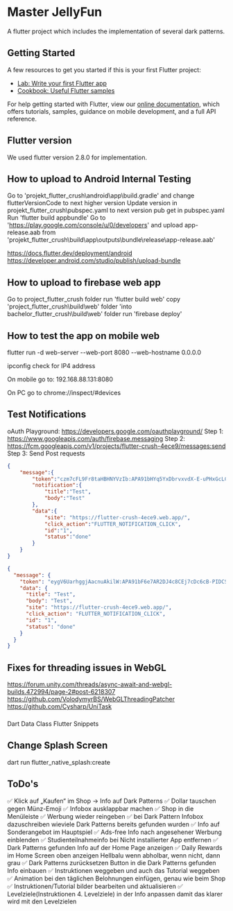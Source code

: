 # Master JellyFun

A flutter project which includes the implementation of several dark patterns.

## Getting Started

A few resources to get you started if this is your first Flutter project:

- [Lab: Write your first Flutter app](https://flutter.dev/docs/get-started/codelab)
- [Cookbook: Useful Flutter samples](https://flutter.dev/docs/cookbook)

For help getting started with Flutter, view our
[online documentation](https://flutter.dev/docs), which offers tutorials,
samples, guidance on mobile development, and a full API reference.

## Flutter version

We used flutter version 2.8.0 for implementation.

## How to upload to Android Internal Testing

Go to 'projekt_flutter_crush\android\app\build.gradle' and change
flutterVersionCode to next higher version
Update version in projekt_flutter_crush\pubspec.yaml to next version
pub get in pubspec.yaml
Run 'flutter build appbundle'
Go to 'https://play.google.com/console/u/0/developers' and upload app-release.aab from
'projekt_flutter_crush\build\app\outputs\bundle\release\app-release.aab'

https://docs.flutter.dev/deployment/android
https://developer.android.com/studio/publish/upload-bundle

## How to upload to firebase web app

Go to project_flutter_crush folder
run 'flutter build web'
copy 'project_flutter_crush\build\web' folder 'into bachelor_flutter_crush\build\web' folder
run 'firebase deploy'

## How to test the app on mobile web

flutter run -d web-server --web-port 8080 --web-hostname 0.0.0.0

ipconfig check for IP4 address

On mobile go to: 192.168.88.131:8080

On PC go to
chrome://inspect/#devices

## Test Notifications

oAuth Playground:
https://developers.google.com/oauthplayground/
Step 1: https://www.googleapis.com/auth/firebase.messaging
Step 2: https://fcm.googleapis.com/v1/projects/flutter-crush-4ece9/messages:send
Step 3: Send Post requests

```json
{
    "message":{
        "token":"czm7cFL9Fr8taHBHNYVzIb:APA91bHYq5YxDbrvxvdX-E-uPHxGcLCMEXFn6b6jHzey4Tv2C1azb0FiDNOeOH2qC6Yfjz1MNQKLpXoHNelaVC5IALS-5yXfk68OV3b23BufYIyarrAvXzRZeeqC2BzJ03fK51tZiDGs",
        "notification":{
            "title":"Test",
            "body":"Test"
        },
        "data":{
            "site": "https://flutter-crush-4ece9.web.app/",
            "click_action":"FLUTTER_NOTIFICATION_CLICK",
            "id":"1",
            "status":"done"
        }
    }
}
```

```json
{
  "message": {
    "token": "eygV6UarhggjAacnuAkilW:APA91bF6e7AR2DJ4c8CEj7cDc6cB-PIDCSbqdvDxQk9riJ3jC_IbxmUCryPG1DTy0wmoBxvktXCXmJNoG5TBmHEYzOWi45G8eoOwQV5u-z_AKxNzCixhBs5yjJ0Im2_lWQxtsPdp8v5b",
    "data": {
      "title": "Test",
      "body": "Test",
      "site": "https://flutter-crush-4ece9.web.app/",
      "click_action": "FLUTTER_NOTIFICATION_CLICK",
      "id": "1",
      "status": "done"
    }
  }
}
```

## Fixes for threading issues in WebGL

https://forum.unity.com/threads/async-await-and-webgl-builds.472994/page-2#post-6218307
https://github.com/VolodymyrBS/WebGLThreadingPatcher
https://github.com/Cysharp/UniTask

###

Dart Data Class
Flutter Snippets

## Change Splash Screen

dart run flutter_native_splash:create

## ToDo's

✅ Klick auf „Kaufen“ im Shop -> Info auf Dark Patterns
✅ Dollar tauschen gegen Münz-Emoji
✅ Infobox ausklappbar machen
✅ Shop in die Menüleiste
✅ Werbung wieder reingeben
✅ bei Dark Pattern Infobox dazuschreiben wieviele Dark Patterns bereits gefunden wurden
✅ Info auf Sonderangebot im Hauptspiel
✅ Ads-free Info nach angesehener Werbung einblenden
✅ Studienteilnahmeinfo bei Nicht installierter App entfernen
✅ Dark Patterns gefunden Info auf der Home Page anzeigen
✅ Daily Rewards im Home Screen oben anzeigen Hellbalu wenn abholbar, wenn nicht, dann grau
✅ Dark Patterns zurücksetzen Button in die Dark Patterns gefunden Info einbauen
✅ Instruktionen weggeben und auch das Tutorial weggeben
✅ Animation bei den täglichen Belohnungen einfügen, genau wie beim Shop
✅ Instruktionen/Tutorial bilder bearbeiten und aktualisieren
✅ Levelziele(Instruktionen 4. Levelziele) in der Info anpassen damit das klarer wird mit den Levelzielen